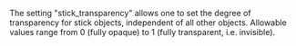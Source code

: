 The setting \"stick_transparency\" allows one to set the degree of
transparency for stick objects, independent of all other objects.
Allowable values range from 0 (fully opaque) to 1 (fully transparent,
i.e. invisible).
